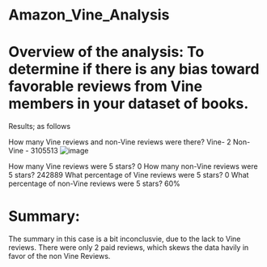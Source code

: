 # Amazon_Vine_Analysis

# Overview of the analysis: To determine if there is any bias toward favorable reviews from Vine members in your dataset of books.

Results; as follows

How many Vine reviews and non-Vine reviews were there? 
Vine- 2
Non-Vine - 3105513
![image](https://user-images.githubusercontent.com/117414960/229683632-ea58f13d-3137-4207-a3ab-af3339f00d66.png)


How many Vine reviews were 5 stars? 0
How many non-Vine reviews were 5 stars? 242889
What percentage of Vine reviews were 5 stars? 0
What percentage of non-Vine reviews were 5 stars? 60%


# Summary: 
The summary in this case is a bit inconclusvie, due to the lack to Vine reviews. There were only 2 paid reviews, which skews the data havily in favor of the non Vine Reviews. 
